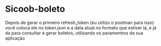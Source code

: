 # Sicoob-boleto

Depois de gerar o primeiro refresh_token (eu utilizo o postman para isso) você coloca ele no token.json e a data atual no formato que estiver lá, e já da para consultar e gerar boletos, utilizando os paramentros da sua aplicação
